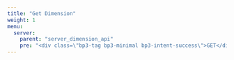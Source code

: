 ```yaml
---
title: "Get Dimension"
weight: 1
menu:
  server:
    parent: "server_dimension_api"
    pre: "<div class=\"bp3-tag bp3-minimal bp3-intent-success\">GET</div>"
---
```

